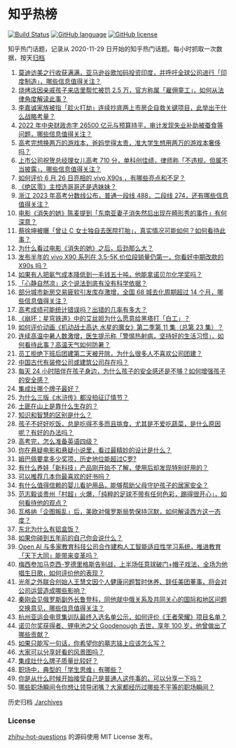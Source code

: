 # 知乎热榜
[![Build Status](https://github.com/ToWeLong/zhihu-hot-questions/workflows/CI/badge.svg)](https://github.com/ToWeLong/zhihu-hot-questions/actions)
[![GitHub language](https://img.shields.io/badge/language-golang-orange.svg)](https://golang.org/)
[![GitHub license](https://img.shields.io/github/license/ToWeLong/zhihu-hot-questions)](https://github.com/ToWeLong/zhihu-hot-questions/blob/main/LICENSE)

知乎热门话题，记录从 2020-11-29 日开始的知乎热门话题。每小时抓取一次数据，按天[归档](./archives)

<!-- BEGIN -->

1. [莫迪访美之行收获满满，亚马逊谷歌加码投资印度，并呼吁全球公司进行「印度制造」，哪些信息值得关注？](https://www.zhihu.com/question/608567391)
1. [烧烤店因亲戚孩子来店里帮忙被罚 2.5 万，官方称属「雇佣童工」，如何从法律角度解读此事？](https://www.zhihu.com/question/608695467)
1. [李嘉诚家族被指「趁火打劫」连续抄底两上市房企自救关键项目，此举出于什么战略考量？](https://www.zhihu.com/question/608665319)
1. [2022 年中央财政赤字 26500 亿元与预算持平，审计发现失业补助被蚕食等问题，哪些信息值得关注？](https://www.zhihu.com/question/608671302)
1. [高考完想换两万的游戏本，爸妈觉得太贵，准大学生想用两万的游戏本奢侈吗？](https://www.zhihu.com/question/606787090)
1. [上市公司祝贺总经理女儿高考 710 分，单科创佳绩，律师称「不违规，但属不当披露」，哪些信息值得关注？](https://www.zhihu.com/question/608567249)
1. [如何评价 6 月 26 日亮相的 vivo X90s ，有哪些亮点和不足？](https://www.zhihu.com/question/608663741)
1. [《绝区零》主控选哥哥还是选妹妹？](https://www.zhihu.com/question/608515926)
1. [浙江 2023 年高考分数线公布，普通一段线 488，二段线 274，还有哪些信息值得关注？](https://www.zhihu.com/question/608466493)
1. [电影《消失的她》陈麦提到「东南亚妻子消失然后出现在畸形秀的事件」有何深意？](https://www.zhihu.com/question/608103252)
1. [蔡徐坤被曝「曾让 C 女士独自去医院打胎」，真实情况可能如何？如何看待此事？](https://www.zhihu.com/question/608690464)
1. [为什么看过电影《消失的她》之后，后劲那么大？](https://www.zhihu.com/question/608194233)
1. [发布半年的 vivo X90 系列在 3.5-5K 价位段销量仍第一，你看好中期改款的 X90s 吗？](https://www.zhihu.com/question/608663958)
1. [如果有人把氨气成本降低到一毛钱五十吨，他能拿诺贝尔化学奖吗？](https://www.zhihu.com/question/606420864)
1. [「心静自然凉」这个说法到底有没有科学依据？](https://www.zhihu.com/question/608254480)
1. [部分城市新房交易疲软引发库存激增，全国 68 城去化周期超过 14 个月，哪些信息值得关注？](https://www.zhihu.com/question/608671498)
1. [高考成绩可能统计错误吗？出错的几率有多大？](https://www.zhihu.com/question/607974539)
1. [《崩坏：星穹铁道》中的艾丝妲为什么愿意给黑塔打「白工」？](https://www.zhihu.com/question/607821708)
1. [如何评价动画《机动战士高达 水星的魔女》第二季第 11 集（总第 23 集）？](https://www.zhihu.com/question/608496913)
1. [连续高温中暑人数激增，医生提示称「警惕热射病，坚持好的生活习惯」，如何看待此事？高温天气如何防暑？](https://www.zhihu.com/question/608473030)
1. [员工拒绝下班后团建第二天被开除，为什么很多人不喜欢公司团建？](https://www.zhihu.com/question/605871685)
1. [中国古代有装修公司或建筑公司存在吗？](https://www.zhihu.com/question/608678912)
1. [每天 24 小时陪伴在孩子身边，为什么孩子的安全感还是不够？如何增强孩子的安全感？](https://www.zhihu.com/question/583311048)
1. [集成灶哪个牌子最好？](https://www.zhihu.com/question/317105383)
1. [为什么三版《水浒传》都没拍征辽情节？](https://www.zhihu.com/question/607219834)
1. [土匪在山上是靠什么生存的？](https://www.zhihu.com/question/599176505)
1. [知识和智慧的区别是什么？](https://www.zhihu.com/question/600080805)
1. [孩子不好好吃饭，总是吃得不多而且挑食，尤其是不爱吃蔬菜，是什么原因呢？有好的办法吗？](https://www.zhihu.com/question/606918286)
1. [高考完，怎么准备英语四级？](https://www.zhihu.com/question/533375496)
1. [你在悬疑电影和悬疑小说里，看过最精妙的设计是什么？](https://www.zhihu.com/question/607971541)
1. [姆巴佩要拿多少奖项，历史地位能超过C罗?](https://www.zhihu.com/question/608025000)
1. [有什么养娃「新科技」产品刚开始不了解，使用后却发现特别好用的？](https://www.zhihu.com/question/606792825)
1. [可以推荐几本你最喜欢的好书吗？](https://www.zhihu.com/question/608159041)
1. [有什么值得信赖的婴儿看护用品，能够帮助父母守护孩子的居家安全？](https://www.zhihu.com/question/606792894)
1. [范志毅谈贵州「村超」火爆，「纯粹的足球不带有任何色彩，踢得很开心」，如何看待他的观点？](https://www.zhihu.com/question/608517517)
1. [瓦格纳「企图叛乱」后，美欧对俄罗斯局势保持沉默，如何解读西方这一态度？](https://www.zhihu.com/question/608482890)
1. [东北为什么有铝盒饭？](https://www.zhihu.com/question/602991544)
1. [如果你碰到五年前的自己你会说什么？](https://www.zhihu.com/question/604670726)
1. [Open AI 与多家教育科技公司合作建构人工智能适应性学习系统，推进教育「天下大同」能带来变革吗？](https://www.zhihu.com/question/608671199)
1. [梅西参加马克西-罗德里格斯告别战，上半场任意球破门+帽子戏法，全场为他唱生日歌，如何评价他的表现？](https://www.zhihu.com/question/608398892)
1. [光年之外联合创始人王慧文因个人健康问题暂时休养、辞任美团董事，将会对公司运营造成哪些影响？](https://www.zhihu.com/question/608524050)
1. [秦刚会见俄罗斯副外长鲁登科，同他就中俄关系及共同关心的国际和地区问题交换意见，哪些信息值得关注？](https://www.zhihu.com/question/608493092)
1. [杭州亚运会电竞集训队最终入选名单公示，如何评价《王者荣耀》项目名单？](https://www.zhihu.com/question/608619934)
1. [诺贝尔奖获得者、锂电池之父 Goodenough 去世，享年 100 岁，他曾做出了哪些贡献？](https://www.zhihu.com/question/608703568)
1. [如果只能写一句话，你希望你的墓志铭上应该怎么写？](https://www.zhihu.com/question/605586178)
1. [大家可以分享好看的风景图吗？](https://www.zhihu.com/question/607305325)
1. [集成灶什么牌子质量比较好？](https://www.zhihu.com/question/264445829)
1. [职场中，典型的「学生思维」有哪些？](https://www.zhihu.com/question/604936379)
1. [你是从什么时候开始接受自己是普通人这件事的，可以分享一下吗？](https://www.zhihu.com/question/604946916)
1. [哪些职场瞬间令你想让领导闭嘴？大家都经历过哪些不平等的职场瞬间？](https://www.zhihu.com/question/607274235)

<!-- END -->

历史归档 [./archives](./archives)


### License
[zhihu-hot-questions](https://github.com/towelong/zhihu-hot-questions) 的源码使用 MIT License 发布。
